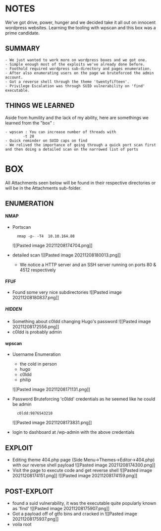 # NOTES
We've got drive, power, hunger and we decided take it all out on innocent wordpress websites. Learning the tooling with wpscan and this box was a prime candidate.

## SUMMARY
	- We just wanted to work more on wordpress boxes and we got one. 
	- Simple enough most of the exploits we've already done before.
	- Foothold required wordpress sub-directory and pages enumeration.
	- After also enumerating users on the page we bruteforced the admin account.
	- Got a reverse shell through the theme 'twentyfifteen'. 
	- Privilege Escalation was through SUID vulnerability on 'find' executable.

## THINGS WE LEARNED
Aside from humility and the lack of my ability, here are somethings we learned from the "box" : 

	- wpscan : You can increase number of threads with 
			-t 20
	- Quick reminder on SUID caps on find
	- We relived the importance of going through a quick port scan first and then doing a detailed scan on the narrowed list of ports



# BOX 
All Attachments seen below will be found in their respective directories or will be in the Attachments sub-folder.

## ENUMERATION

#### NMAP
- Portscan 

		nmap -p- -T4  10.10.164.88
	![[Pasted image 20211208174704.png]]
- detailed scan
![[Pasted image 20211208180013.png]]
	- We notice a HTTP server and an SSH server running on ports 80 & 4512 respectively

		
#### FFUF 
- Found some very nice subdirectories 
![[Pasted image 20211208180837.png]]

##### HIDDEN 
- Something about c0ldd changing Hugo's password
![[Pasted image 20211208172556.png]]
- c0ldd is probably admin 

#### wpscan 
- Username Enumeration 
	- the cold in person
	- hugo
	- c0ldd
	- philip

	![[Pasted image 20211208171131.png]]
	
- Password Bruteforcing 'c0ldd' credentials as he seemed like he could be admin 

		c0ldd:9876543210
	![[Pasted image 20211208173831.png]]
	
- login to dashboard at /wp-admin with the above credentials


## EXPLOIT
- Editing theme 404.php page (Side Menu->Themes->Editor->404.php) with our reverse shell payload
![[Pasted image 20211208174300.png]]
- Visit the page to execute code and get reverse shell
![[Pasted image 20211208174151.png]]
![[Pasted image 20211208174159.png]]

## POST-EXPLOIT

- found a suid vulnerability, it was the executable quite popularly known as 'find'
	![[Pasted image 20211208175907.png]]
- Got a payload off of gtfo bins and cracked in
	![[Pasted image 20211208175937.png]]
- voila root
